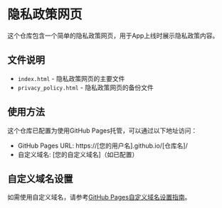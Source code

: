 # 隐私政策网页

这个仓库包含一个简单的隐私政策网页，用于App上线时展示隐私政策内容。

## 文件说明

- `index.html` - 隐私政策网页的主要文件
- `privacy_policy.html` - 隐私政策网页的备份文件

## 使用方法

这个仓库已配置为使用GitHub Pages托管，可以通过以下地址访问：

- GitHub Pages URL: https://[您的用户名].github.io/[仓库名]/
- 自定义域名: [您的自定义域名]（如已配置）

## 自定义域名设置

如需使用自定义域名，请参考[GitHub Pages自定义域名设置指南](https://docs.github.com/cn/pages/configuring-a-custom-domain-for-your-github-pages-site)。 